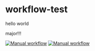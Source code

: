 # workflow-test
hello world

major!!!

[![Manual workflow](https://github.com/gotbadger/workflow-test/actions/workflows/manual.yml/badge.svg?event=workflow_run)](https://github.com/gotbadger/workflow-test/actions/workflows/manual.yml)
[![Manual workflow](https://github.com/gotbadger/workflow-test/actions/workflows/manual.yml/badge.svg)](https://github.com/gotbadger/workflow-test/actions/workflows/manual.yml)
